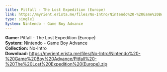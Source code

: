 ```yaml
---
title: Pitfall - The Lost Expedition (Europe)
link: https://myrient.erista.me/files/No-Intro/Nintendo%20-%20Game%20Boy%20Advance/Pitfall%20-%20The%20Lost%20Expedition%20(Europe).zip
type: single1
System: Nintendo - Game Boy Advance
---
```

<b>Game:</b> Pitfall - The Lost Expedition (Europe)<br>
<b>System:</b> Nintendo - Game Boy Advance<br>
<b>Collection:</b> No-Intro<br>
<b>Download:</b> https://myrient.erista.me/files/No-Intro/Nintendo%20-%20Game%20Boy%20Advance/Pitfall%20-%20The%20Lost%20Expedition%20(Europe).zip